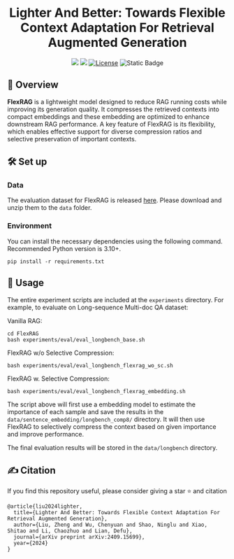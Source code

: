 # <div align="center">Lighter And Better: Towards Flexible Context Adaptation For Retrieval Augmented Generation<div>

<div align="center">
<a href="https://arxiv.org/abs/2409.15699" target="_blank"><img src=https://img.shields.io/badge/arXiv-b5212f.svg?logo=arxiv></a>
<a href="https://huggingface.co/wcyno23/FlexRAG" target="_blank"><img src=https://img.shields.io/badge/%F0%9F%A4%97%20HuggingFace%20Model-27b3b4.svg></a>
<a href="https://github.com/"><img alt="License" src="https://img.shields.io/badge/Apache-2.0-green"></a>
<a><img alt="Static Badge" src="https://img.shields.io/badge/made_with-Python-blue"></a>
</div>
<h4 align="center">

## 👋 Overview

**FlexRAG** is a lightweight model designed to reduce RAG running costs while improving its generation quality. It compresses the retrieved contexts into compact embeddings and these embedding are optimized to enhance downstream RAG performance. A key feature of FlexRAG is its flexibility, which enables effective support for diverse compression ratios and selective preservation of important contexts. 

## 🛠️ Set up

### Data

The evaluation dataset for FlexRAG is released [here](https://huggingface.co/datasets/wcyno23/FlexRAG-eval). Please download and unzip them to the `data` folder.

### Environment

You can install the necessary dependencies using the following command. Recommended Python version is 3.10+.

```
pip install -r requirements.txt
```

## :rocket: Usage

The entire experiment scripts are included at the `experiments` directory. For example, to evaluate on Long-sequence Multi-doc QA dataset:

Vanilla RAG:

```
cd FlexRAG
bash experiments/eval/eval_longbench_base.sh
```

FlexRAG w/o Selective Compression:

```
bash experiments/eval/eval_longbench_flexrag_wo_sc.sh
```

FlexRAG w. Selective Compression:

```
bash experiments/eval/eval_longbench_flexrag_embedding.sh
```

The script above will first use a embedding model to estimate the importance of each sample and save the results in the `data/sentence_embedding/longbench_comp8/`  directory. It will then use FlexRAG to selectively compress the context based on given importance and improve performance.

The final evaluation results will be stored in the `data/longbench` directory.


## ✍️ Citation
If you find this repository useful, please consider giving a star ⭐ and citation
```
@article{liu2024lighter,
  title={Lighter And Better: Towards Flexible Context Adaptation For Retrieval Augmented Generation},
  author={Liu, Zheng and Wu, Chenyuan and Shao, Ninglu and Xiao, Shitao and Li, Chaozhuo and Lian, Defu},
  journal={arXiv preprint arXiv:2409.15699},
  year={2024}
}
```